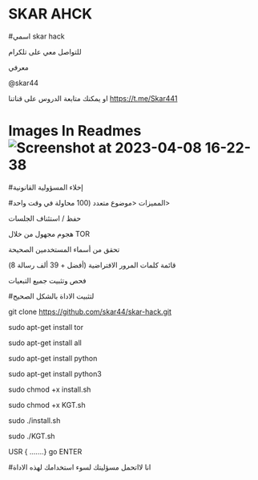 # SKAR AHCK

#اسمي skar hack
 
   للتواصل معي على تلكرام 
   
   معرفي 
   
   @skar44
   
  او يمكنك متابعة الدروس على قناتنا
  https://t.me/Skar441
  
   
  
   
   #  Images In Readmes   ![Screenshot at 2023-04-08 16-22-38](https://user-images.githubusercontent.com/54996997/230741391-7bf441c1-9de5-4d3c-8ba0-e62da5db7140.png)

   
  


   
   
   #إخلاء المسؤولية القانونية
   
   #المميزات
     <موضوع متعدد (100 محاولة في وقت واحد>
      
   حفظ / استئناف الجلسات
   
   هجوم مجهول من خلال TOR


تحقق من أسماء المستخدمين الصحيحة


قائمة كلمات المرور الافتراضية (أفضل + 39 ألف رسالة 8)


فحص وتثبيت جميع التبعيات

   
   #لتثبيت الاداة بالشكل الصحيح
   
   git clone https://github.com/skar44/skar-hack.git
   
 
 
   sudo apt-get install tor
   
  sudo apt-get install all
   
  sudo apt-get install python
   
   sudo apt-get install python3
   
  sudo chmod +x install.sh
   
   sudo chmod +x KGT.sh
   
  sudo ./install.sh
   
  sudo ./KGT.sh
  
  USR { .......}
 go  ENTER
   
   #انا لااتحمل مسؤليتك لسوء استخدامك لهذه الاداة 
